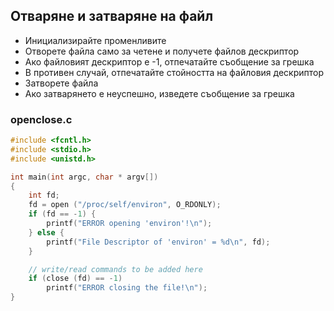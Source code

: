 ## Отваряне и затваряне на файл
- Инициализирайте променливите
- Отворете файла само за четене и получете файлов дескриптор
- Ако файловият дескриптор е -1, отпечатайте съобщение за грешка
- В противен случай, отпечатайте стойността на файловия дескриптор
- Затворете файла
- Ако затварянето е неуспешно, изведете съобщение за грешка

### openclose.c
```c
#include <fcntl.h>
#include <stdio.h>
#include <unistd.h>

int main(int argc, char * argv[]) 
{
    int fd;
    fd = open ("/proc/self/environ", O_RDONLY);
    if (fd == -1) {
        printf("ERROR opening 'environ'!\n");
    } else {
        printf("File Descriptor of 'environ' = %d\n", fd);
    }

    // write/read commands to be added here
    if (close (fd) == -1)
        printf("ERROR closing the file!\n");
}
```